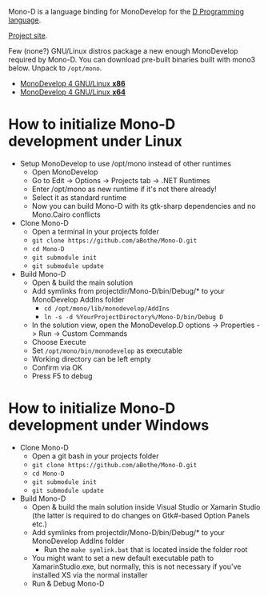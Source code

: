 
Mono-D is a language binding for MonoDevelop for the [D Programming language](http://dlang.org).

[Project site](http://mono-d.alexanderbothe.com).

Few (none?) GNU/Linux distros package a new enough MonoDevelop required by Mono-D.
You can download pre-built binaries built with mono3 below. Unpack to `/opt/mono`.
* [MonoDevelop 4 GNU/Linux **x86**](http://simendsjo.me/files/abothe/MonoDevelop.x86.Master.tar.xz)
* [MonoDevelop 4 GNU/Linux **x64**](http://simendsjo.me/files/abothe/MonoDevelop.x64.Master.tar.xz)

# How to initialize Mono-D development under Linux

* Setup MonoDevelop to use /opt/mono instead of other runtimes
	- Open MonoDevelop
	- Go to Edit -> Options -> Projects tab -> .NET Runtimes
	- Enter /opt/mono as new runtime if it's not there already!
	- Select it as standard runtime
	- Now you can build Mono-D with its gtk-sharp dependencies and no Mono.Cairo conflicts
* Clone Mono-D
	- Open a terminal in your projects folder
	- `git clone https://github.com/aBothe/Mono-D.git`
	- `cd Mono-D`
	- `git submodule init`
	- `git submodule update`
* Build Mono-D
	- Open & build the main solution
	- Add symlinks from projectdir/Mono-D/bin/Debug/* to your MonoDevelop AddIns folder 
		- `cd /opt/mono/lib/monodevelop/AddIns` 
		- `ln -s -d %YourProjectDirectory%/Mono-D/bin/Debug D`
	- In the solution view, open the MonoDevelop.D options -> Properties -> Run -> Custom Commands
	- Choose Execute
	- Set `/opt/mono/bin/monodevelop` as executable
	- Working directory can be left empty
	- Confirm via OK
	- Press F5 to debug

# How to initialize Mono-D development under Windows

* Clone Mono-D
	- Open a git bash in your projects folder
	- `git clone https://github.com/aBothe/Mono-D.git`
	- `cd Mono-D`
	- `git submodule init`
	- `git submodule update`
* Build Mono-D
	- Open & build the main solution inside Visual Studio or Xamarin Studio (the latter is required to do changes on Gtk#-based Option Panels etc.)
	- Add symlinks from projectdir/Mono-D/bin/Debug/* to your MonoDevelop AddIns folder 
		- Run the `make symlink.bat` that is located inside the folder root
	- You might want to set a new default executable path to XamarinStudio.exe, but normally, this is not necessary if you've installed XS via the normal installer
	- Run & Debug Mono-D

